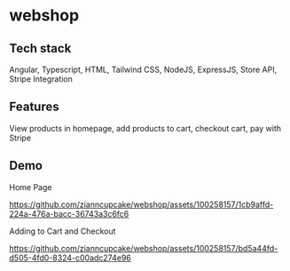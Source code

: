 # webshop

## Tech stack
Angular, Typescript, HTML, Tailwind CSS, NodeJS, ExpressJS, Store API, Stripe Integration

## Features
View products in homepage, add products to cart, checkout cart, pay with Stripe

## Demo
Home Page


https://github.com/zianncupcake/webshop/assets/100258157/1cb9affd-224a-476a-bacc-36743a3c6fc6



Adding to Cart and Checkout


https://github.com/zianncupcake/webshop/assets/100258157/bd5a44fd-d505-4fd0-8324-c00adc274e96


